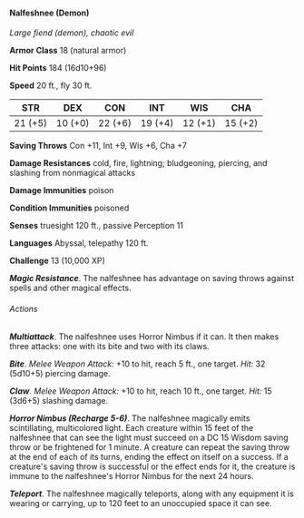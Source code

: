 #### Nalfeshnee (Demon)

*Large fiend (demon), chaotic evil*

**Armor Class** 18 (natural armor)

**Hit Points** 184 (16d10+96)

**Speed** 20 ft., fly 30 ft.

| STR     | DEX     | CON     | INT     | WIS     | CHA     |
|---------|---------|---------|---------|---------|---------|
| 21 (+5) | 10 (+0) | 22 (+6) | 19 (+4) | 12 (+1) | 15 (+2) |

**Saving Throws** Con +11, Int +9, Wis +6, Cha +7

**Damage Resistances** cold, fire, lightning; bludgeoning, piercing, and slashing from nonmagical attacks

**Damage Immunities** poison

**Condition Immunities** poisoned

**Senses** truesight 120 ft., passive Perception 11

**Languages** Abyssal, telepathy 120 ft.

**Challenge** 13 (10,000 XP)

***Magic Resistance***. The nalfeshnee has advantage on saving throws against spells and other magical effects.

###### Actions

***Multiattack***. The nalfeshnee uses Horror Nimbus if it can. It then makes three attacks: one with its bite and two with its claws.

***Bite***. *Melee Weapon Attack:* +10 to hit, reach 5 ft., one target. *Hit:* 32 (5d10+5) piercing damage.

***Claw***. *Melee Weapon Attack:* +10 to hit, reach 10 ft., one target. *Hit:* 15 (3d6+5) slashing damage.

***Horror Nimbus (Recharge 5-6)***. The nalfeshnee magically emits scintillating, multicolored light. Each creature within 15 feet of the nalfeshnee that can see the light must succeed on a DC 15 Wisdom saving throw or be frightened for 1 minute. A creature can repeat the saving throw at the end of each of its turns, ending the effect on itself on a success. If a creature's saving throw is successful or the effect ends for it, the creature is immune to the nalfeshnee's Horror Nimbus for the next 24 hours.

***Teleport***. The nalfeshnee magically teleports, along with any equipment it is wearing or carrying, up to 120 feet to an unoccupied space it can see.
